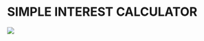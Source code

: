 # SIMPLE INTEREST CALCULATOR
<img src ="C:/Users/BOL BUM/PycharmProjects/simple_interest_calculator/assets/images.png">
